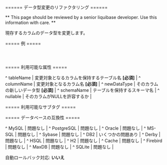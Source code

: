 ====== データ型変更のリファクタリング ======

** This page should be reviewed by a senior liquibase developer. Use this information with care. **

現存するカラムのデータ型を変更します。

===== 例 =====

<code xml>
<modifyDataType tableName="person" columnName="firstname" newDataType="varchar(500)"/>
</code>

===== 利用可能な属性 =====

^ tableName   | 変更対象となるカラムを保持するテーブル名 **[必須]**   | 
^ columnName  | 変更対象となるカラム名 **[必須]**   | 
^ newDataType | そのカラムの新しいデータ型 **[必須]**   | 
^ schemaName  | テーブルを保持するスキーマ名  |
^ nullable    | そのカラムがNULLを許容するか | 


===== 利用可能なサブタグ =====


===== データベースの互換性 =====

^ MySQL  | 問題なし  |
^ PostgreSQL  | 問題なし  |
^ Oracle  | 問題なし  |
^ MS-SQL  | 問題なし  |
^ Sybase  | 問題なし  |
^ DB2  | いくつかの問題あり  |
^ Derby  | 問題なし  |
^ HSQL  | 問題なし  |
^ H2  | 問題なし  |
^ Cache  | 問題なし  |
^ Firebird  | 問題なし  |
^ MaxDB  | 問題なし  |
^ SQLite  | 問題なし  |

自動ロールバック対応: **いいえ**
